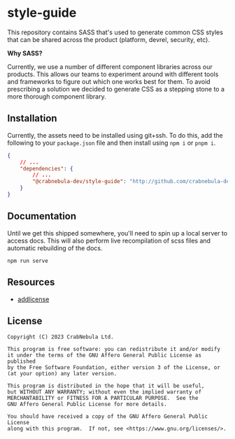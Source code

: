 # style-guide

This repository contains SASS that's used to generate common CSS styles that can be shared across the product
(platform, devrel, security, etc).

**Why SASS?**

Currently, we use a number of different component libraries across our products. This allows our teams to experiment
around with different tools and frameworks to figure out which one works best for them. To avoid prescribing a solution
we decided to generate CSS as a stepping stone to a more thorough component library.

## Installation

Currently, the assets need to be installed using git+ssh. To do this, add the following to your `package.json` file and
then install using `npm i` or `pnpm i`.

```json
{
	// ...
	"dependencies": {
		// ...
		"@crabnebula-dev/style-guide": "http://github.com/crabnebula-dev/style-guide.git"
	}
}
```

## Documentation

Until we get this shipped somewhere, you'll need to spin up a local server to access docs. This will also perform live
recompilation of scss files and automatic rebuilding of the docs.

```shell
npm run serve
```

## Resources

- [addlicense](https://github.com/google/addlicense)

## License

```
Copyright (C) 2023 CrabNebula Ltd.

This program is free software: you can redistribute it and/or modify
it under the terms of the GNU Affero General Public License as published
by the Free Software Foundation, either version 3 of the License, or
(at your option) any later version.

This program is distributed in the hope that it will be useful,
but WITHOUT ANY WARRANTY; without even the implied warranty of
MERCHANTABILITY or FITNESS FOR A PARTICULAR PURPOSE.  See the
GNU Affero General Public License for more details.

You should have received a copy of the GNU Affero General Public License
along with this program.  If not, see <https://www.gnu.org/licenses/>.
```
